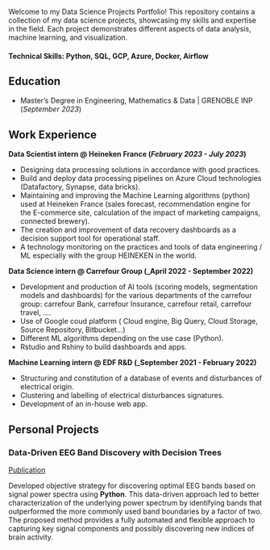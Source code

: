 Welcome to my Data Science Projects Portfolio! This repository contains a collection of my data science projects, showcasing my skills and expertise in the field. Each project demonstrates different aspects of data analysis, machine learning, and visualization.

#### Technical Skills: Python, SQL, GCP, Azure, Docker, Airflow

## Education
- Master’s Degree in Engineering, Mathematics & Data | GRENOBLE INP (_September 2023_)								       		

## Work Experience
**Data Scientist intern @ Heineken France (_February 2023 - July 2023_)**
- Designing data processing solutions in accordance with good practices.
- Build and deploy data processing pipelines on Azure Cloud technologies (Datafactory, Synapse, data bricks).
- Maintaining and improving the Machine Learning algorithms (python) used at Heineken France (sales forecast, recommendation engine for the E-commerce site, calculation of the impact of marketing campaigns, connected brewery). 
- The creation and improvement of data recovery dashboards as a decision support tool for operational staff.
- A technology monitoring on the practices and tools of data engineering / ML especially with the group HEINEKEN in the world.

**Data Science intern @ Carrefour Group (_April 2022 - September 2022)**
- Development and production of AI tools (scoring models, segmentation models and dashboards) for the various departments of the carrefour group: carrefour Bank, carrefour Insurance, carrefour retail, carrefour travel, ....
- Use of Google coud platform ( Cloud engine, Big Query, Cloud Storage, Source Repository, Bitbucket...)
- Different ML algorithms depending on the use case (Python).
- Rstudio and Rshiny to build dashboards and apps.

**Machine Learning intern @ EDF R&D (_September 2021 - February 2022)**
- Structuring and constitution of a database of events and disturbances of electrical origin.
- Clustering and labelling of electrical disturbances signatures.
- Development of an in-house web app.

## Personal Projects
### Data-Driven EEG Band Discovery with Decision Trees
[Publication](https://www.mdpi.com/1424-8220/22/8/3048)

Developed objective strategy for discovering optimal EEG bands based on signal power spectra using **Python**. This data-driven approach led to better characterization of the underlying power spectrum by identifying bands that outperformed the more commonly used band boundaries by a factor of two. The proposed method provides a fully automated and flexible approach to capturing key signal components and possibly discovering new indices of brain activity.




